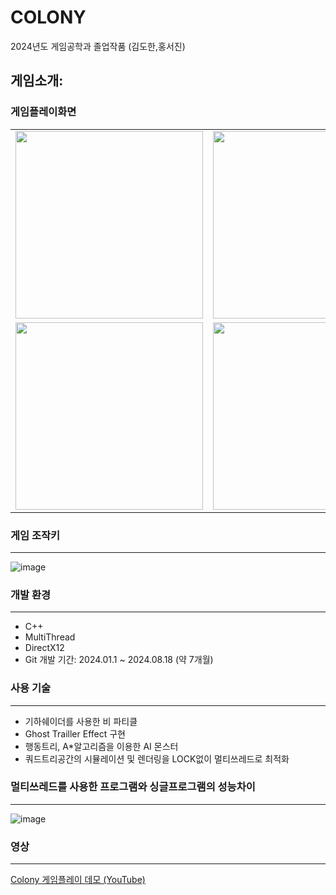 # COLONY
 2024년도 게임공학과 졸업작품 (김도한,홍서진)

## 게임소개: 

### 게임플레이화면
<table>
  <tr>
    <td><img src="https://github.com/user-attachments/assets/8e9e615f-8f69-4e1c-886b-7a1915687e5f" width="300"/></td>
    <td><img src="https://github.com/user-attachments/assets/0447e085-0774-4ad6-8e8a-361dcf61a3fb" width="300"/></td>
  </tr>
  <tr>
    <td><img src="https://github.com/user-attachments/assets/7aade516-1a47-47fa-81e2-9240addc7ed9" width="300"/></td>
    <td><img src="https://github.com/user-attachments/assets/fce6012c-4f62-44ab-9b0f-1e99544c17ba" width="300"/></td>
  </tr>
</table>


### 게임 조작키
-----------------------------------------------------------------------------------------------------------------------------------------------------------------------------------
![image](https://github.com/user-attachments/assets/d8a20d10-3525-49d0-b8d6-f94f53575dc1)

### 개발 환경
-----------------------------------------------------------------------------------------------------------------------------------------------------------------------------------
- C++
- MultiThread
- DirectX12 
- Git
개발 기간: 2024.01.1 ~ 2024.08.18 (약 7개월)

### 사용 기술
-----------------------------------------------------------------------------------------------------------------------------------------------------------------------------------
- 기하쉐이더를 사용한 비 파티클
- Ghost Trailler Effect 구현
- 행동트리, A*알고리즘을 이용한 AI 몬스터
- 쿼드트리공간의 시뮬레이션 및 렌더링을 LOCK없이 멀티쓰레드로 최적화

### 멀티쓰레드를 사용한 프로그램와 싱글프로그램의 성능차이
-----------------------------------------------------------------------------------------------------------------------------------------------------------------------------------
![image](https://github.com/user-attachments/assets/bd22b9c7-9289-42dc-8c9d-4e1fc1087967)


### 영상
--------------------------------------------------------------------------------------------------------------------------------------------------------------------------------
[Colony 게임플레이 데모 (YouTube)](https://www.youtube.com/watch?v=XTqyVXRR278&t=116s)
